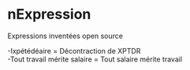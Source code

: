 # nExpression
Expressions inventées open source 

-Ixpétédéaire = Décontraction de XPTDR <br>
-Tout travail mérite salaire = Tout salaire mérite travail <br>

